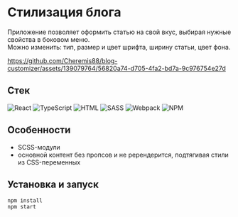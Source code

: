 # Стилизация блога
Приложение позволяет оформить статью на свой вкус, выбирая нужные свойства в боковом меню.
<br>
Можно изменить: тип, размер и цвет шрифта, ширину статьи, цвет фона.

https://github.com/Cheremis88/blog-customizer/assets/139079764/56820a74-d705-4fa2-bd7a-9c976754e27d

## Стек
![React](https://img.shields.io/badge/React-61DAFB)
![TypeScript](https://img.shields.io/badge/TypeScript-3178C6)
![HTML](https://img.shields.io/badge/HTML-E34F26)
![SASS](https://img.shields.io/badge/SCSS-CC6699)
![Webpack](https://img.shields.io/badge/Webpack-8DD6F9)
![NPM](https://img.shields.io/badge/NPM-CB3837)

## Особенности
- SCSS-модули
- основной контент без пропсов и не ререндерится, подтягивая стили из CSS-переменных

## Установка и запуск
```
npm install
npm start
```

